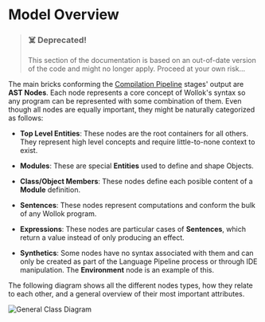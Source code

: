 # Model Overview

> ### ☠️ Deprecated!
> This section of the documentation is based on an out-of-date version of the code and might no longer apply. Proceed at your own risk...


The main bricks conforming the [Compilation Pipeline](Compilation-Pipeline) stages' output are **AST Nodes**. Each node represents a core concept of Wollok's syntax so any program can be represented with some combination of them. Even though all nodes are equally important, they might be naturally categorized as follows:

- **Top Level Entities**: These nodes are the root containers for all others. They represent high level concepts and require little-to-none context to exist.

- **Modules**: These are special **Entities** used to define and shape Objects.

- **Class/Object Members**: These nodes define each posible content of a **Module** definition.

- **Sentences**: These nodes represent computations and conform the bulk of any Wollok program.

- **Expressions**: These nodes are particular cases of **Sentences**, which return a value instead of only producing an effect.

- **Synthetics**: Some nodes have no syntax associated with them and can only be created as part of the Language Pipeline process or through IDE manipulation. The **Environment** node is an example of this.

The following diagram shows all the different nodes types, how they relate to each other, and a general overview of their most important attributes.

![General Class Diagram](https://drive.google.com/uc?authuser=0&id=1pYLoOemQYWZye-rV0k-UK5TW10aX-o2Z&export=download)
